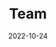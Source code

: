 ---
title: Team
date: 2022-10-24

type: landing

sections:
  - block: people
    content:
      title: Who we are
      # Choose which groups/teams of users to display.
      #   Edit `user_groups` in each user's profile to add them to one or more of these groups.
      user_groups:
          - Principal Investigator
          - Postdocs
          - PhD Students
          - Researchers
      #sort_by: Params.role
      #sort_ascending: true
    design:
      show_interests: false
      show_role: false
      show_social: true
---